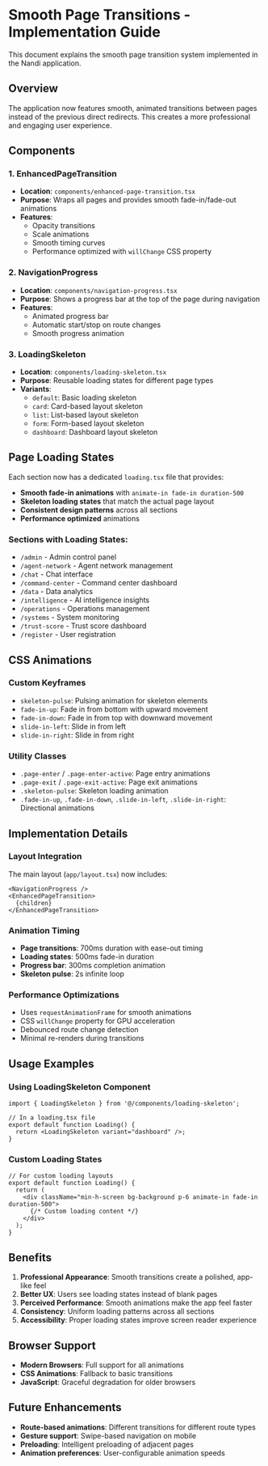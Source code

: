 # Smooth Page Transitions - Implementation Guide

This document explains the smooth page transition system implemented in the Nandi application.

## Overview

The application now features smooth, animated transitions between pages instead of the previous direct redirects. This creates a more professional and engaging user experience.

## Components

### 1. EnhancedPageTransition

- **Location**: `components/enhanced-page-transition.tsx`
- **Purpose**: Wraps all pages and provides smooth fade-in/fade-out animations
- **Features**:
  - Opacity transitions
  - Scale animations
  - Smooth timing curves
  - Performance optimized with `willChange` CSS property

### 2. NavigationProgress

- **Location**: `components/navigation-progress.tsx`
- **Purpose**: Shows a progress bar at the top of the page during navigation
- **Features**:
  - Animated progress bar
  - Automatic start/stop on route changes
  - Smooth progress animation

### 3. LoadingSkeleton

- **Location**: `components/loading-skeleton.tsx`
- **Purpose**: Reusable loading states for different page types
- **Variants**:
  - `default`: Basic loading skeleton
  - `card`: Card-based layout skeleton
  - `list`: List-based layout skeleton
  - `form`: Form-based layout skeleton
  - `dashboard`: Dashboard layout skeleton

## Page Loading States

Each section now has a dedicated `loading.tsx` file that provides:

- **Smooth fade-in animations** with `animate-in fade-in duration-500`
- **Skeleton loading states** that match the actual page layout
- **Consistent design patterns** across all sections
- **Performance optimized** animations

### Sections with Loading States:

- `/admin` - Admin control panel
- `/agent-network` - Agent network management
- `/chat` - Chat interface
- `/command-center` - Command center dashboard
- `/data` - Data analytics
- `/intelligence` - AI intelligence insights
- `/operations` - Operations management
- `/systems` - System monitoring
- `/trust-score` - Trust score dashboard
- `/register` - User registration

## CSS Animations

### Custom Keyframes

- `skeleton-pulse`: Pulsing animation for skeleton elements
- `fade-in-up`: Fade in from bottom with upward movement
- `fade-in-down`: Fade in from top with downward movement
- `slide-in-left`: Slide in from left
- `slide-in-right`: Slide in from right

### Utility Classes

- `.page-enter` / `.page-enter-active`: Page entry animations
- `.page-exit` / `.page-exit-active`: Page exit animations
- `.skeleton-pulse`: Skeleton loading animation
- `.fade-in-up`, `.fade-in-down`, `.slide-in-left`, `.slide-in-right`: Directional animations

## Implementation Details

### Layout Integration

The main layout (`app/layout.tsx`) now includes:

```tsx
<NavigationProgress />
<EnhancedPageTransition>
  {children}
</EnhancedPageTransition>
```

### Animation Timing

- **Page transitions**: 700ms duration with ease-out timing
- **Loading states**: 500ms fade-in duration
- **Progress bar**: 300ms completion animation
- **Skeleton pulse**: 2s infinite loop

### Performance Optimizations

- Uses `requestAnimationFrame` for smooth animations
- CSS `willChange` property for GPU acceleration
- Debounced route change detection
- Minimal re-renders during transitions

## Usage Examples

### Using LoadingSkeleton Component

```tsx
import { LoadingSkeleton } from '@/components/loading-skeleton';

// In a loading.tsx file
export default function Loading() {
  return <LoadingSkeleton variant="dashboard" />;
}
```

### Custom Loading States

```tsx
// For custom loading layouts
export default function Loading() {
  return (
    <div className="min-h-screen bg-background p-6 animate-in fade-in duration-500">
      {/* Custom loading content */}
    </div>
  );
}
```

## Benefits

1. **Professional Appearance**: Smooth transitions create a polished, app-like feel
2. **Better UX**: Users see loading states instead of blank pages
3. **Perceived Performance**: Smooth animations make the app feel faster
4. **Consistency**: Uniform loading patterns across all sections
5. **Accessibility**: Proper loading states improve screen reader experience

## Browser Support

- **Modern Browsers**: Full support for all animations
- **CSS Animations**: Fallback to basic transitions
- **JavaScript**: Graceful degradation for older browsers

## Future Enhancements

- **Route-based animations**: Different transitions for different route types
- **Gesture support**: Swipe-based navigation on mobile
- **Preloading**: Intelligent preloading of adjacent pages
- **Animation preferences**: User-configurable animation speeds
